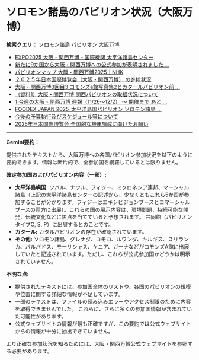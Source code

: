 # ソロモン諸島のパビリオン状況（大阪万博）

**検索クエリ：** ソロモン諸島 パビリオン 大阪万博

- [EXPO2025 大阪・関西万博 - 国際機関 太平洋諸島センター](https://pic.or.jp/featured_word/10255/)
- [新たに9か国から大阪・関西万博への公式参加が表明されました ...](https://www.expo2025.or.jp/news/news-20220531-01/)
- [パビリオンマップ 大阪・関西万博2025｜NHK](https://www3.nhk.or.jp/news/special/osaka_expo/pavilion/)
- [２０２５年日本国際博覧会（大阪・関西万博） の進捗状況](https://www.cas.go.jp/jp/seisaku/expo_suisin_honbu/kankei_renraku/dai5/siryou1.pdf)
- [大阪・関西万博3回目3 コモンズa館写真集2とカタールパビリオン前 ...](https://ameblo.jp/bomuu/entry-12895014892.html)
- [（資料1）大阪・関西万博 関西パビリオンの取組状況について](https://www.kouiki-kansai.jp/material/files/group/3/1-170shiryo1.pdf)
- [1 今週の大阪・関西万博 週報（11/26～12/2） ～ 開催まで あと ...](https://www.shikoku.meti.go.jp/03_sesakudocs/0310_expo2025/weeklyreport/241126-1202.pdf)
- [FOODEX JAPAN 2025_太平洋島国パビリオン ソロモン諸島 ...](https://www.instagram.com/p/DHFho82yYtf/)
- [今後の予算執行及びスケジュール等について](https://www.meti.go.jp/shingikai/mono_info_service/expo_budget_monitoring/pdf/005_04_00.pdf)
- [2025年日本国際博覧会 全国的な機運醸成に向けたお願い](https://kyushuchijikai.jp/kiji003217/3_217_384_up_yqytdqrb.pdf)


---

**Gemini要約：**

提供されたテキストから、大阪万博への各国パビリオン参加状況を以下のように要約できます。情報は断片的で、全参加国を網羅しているとは限りません。

**確定参加国およびパビリオン内容（一部）:**

* **太平洋島嶼国:**  ツバル、ナウル、フィジー、ミクロネシア連邦、マーシャル諸島（上記の太平洋諸島センターの記述から、少なくともこれら5か国が参加することが分かります。フィジーはエキシビジョンブースとコマーシャルブースの両方に出展）。これらの国の展示内容は、環境問題、持続可能な開発、伝統文化などに焦点を当てていると予想されます。  共同館（パビリオンタイプC, S, P）に出展するとのことです。
* **カタール:** カタルパビリオンの存在が確認されています。
* **その他:**  ソロモン諸島、グレナダ、コモロ、ルワンダ、キルギス、スリランカ、バルバドス、モーリシャス、ケニア、ガーナなどがコモンズA館に出展していたと記述されています。ただし、これらが公式参加国かどうかは明示されていません。


**不明な点:**

* 提供されたテキストには、参加国全体のリストや、各国のパビリオンの規模や位置に関する詳細な情報が不足しています。
* 一部のテキストは、ファイルの読み込みエラーやアクセス制限のために内容を取得できませんでした。 これらに、さらに多くの参加国情報が含まれていた可能性があります。
* 公式ウェブサイトの情報が最も正確ですが、この要約では公式ウェブサイトからの情報が十分に抽出できていません。


より正確な参加状況を知るためには、大阪・関西万博公式ウェブサイトを参照する必要があります。

